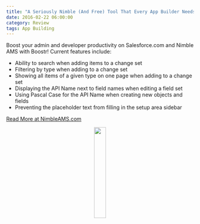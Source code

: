 ```yaml
---
title: "A Seriously Nimble (And Free) Tool That Every App Builder Needs"
date: 2016-02-22 06:00:00
category: Review
tags: App Building
---
```

Boost your admin and developer productivity on Salesforce.com and Nimble AMS with Boostr! 
Current features include:
- Ability to search when adding items to a change set
- Filtering by type when adding to a change set
- Showing all items of a given type on one page when adding to a change set
- Displaying the API Name next to field names when editing a field set
- Using Pascal Case for the API Name when creating new objects and fields
- Preventing the placeholder text from filling in the setup area sidebar
 
[Read More at NimbleAMS.com](http://www.nimbleams.com/blog/2016/2/22/a-seriously-nimble-and-free-tool-that-every-salesforce-admin-needs/)
<div align="center"><img src="http://www.nimbleams.com/media/192520/fieldset-api-names.jpg" width="25%" height="25%"/></div>